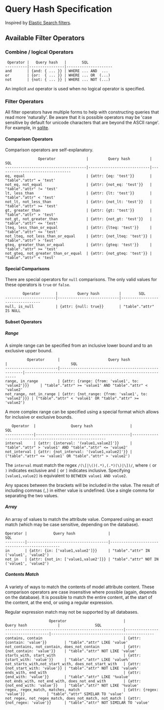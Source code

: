 # Query Hash Specification

Inspired by [Elastic Search filters](http://www.elasticsearch.org/guide/en/elasticsearch/reference/current/query-dsl-filters.html).

## Available Filter Operators

### Combine / logical Operators

     Operator |   Query hash   |       SQL
    ----------|----------------|---------------------
    and       | {and: { ... }} | WHERE ... AND  ...
    or        | {or:  { ... }} | WHERE ... OR  (...)
    not       | {not: { ... }} | WHERE ... NOT (...)
    
An implicit `and` operator is used when no logical operator is specified.

### Filter Operators

All filter operators have multiple forms to help with constructing queries that read more 'naturally'.
Be aware that it is possible operators may be 
'case sensitive by default for unicode characters that are beyond the ASCII range'. 
For example, in [sqlite](https://www.sqlite.org/lang_expr.html).

#### Comparison Operators

Comparison operators are self-explanatory. 

                   Operator              |         Query hash         |        SQL
    -------------------------------------|----------------------------|---------------------------------
    eq, equal                            | {attr: {eq: 'test'}}       | "table"."attr" = 'test'
    not_eq, not_equal                    | {attr: {not_eq: 'test'}}   | "table"."attr" != 'test'
    lt, less_than                        | {attr: {lt: 'test'}}       | "table"."attr" < 'test'
    not_lt, not_less_than                | {attr: {not_lt: 'test'}}   | "table"."attr" >= 'test'
    gt, greater_than                     | {attr: {gt: 'test'}}       | "table"."attr" > 'test'
    not_gt, not_greater_than             | {attr: {not_gt: 'test'}}   | "table"."attr" <= 'test'
    lteq, less_than_or_equal             | {attr: {lteq: 'test'}}     | "table"."attr" <= 'test'
    not_lteq, not_less_than_or_equal     | {attr: {not_lteq: 'test'}} | "table"."attr" > 'test'
    gteq, greater_than_or_equal          | {attr: {gteq: 'test'}}     | "table"."attr" >= 'test'
    not_gteq, not_greater_than_or_equal  | {attr: {not_gteq: 'test'}} | "table"."attr" < 'test'

#### Special Comparisons

There are special operators for `null` comparisons. 
The only valid values for these operators is `true` or `false`.

            Operator       |         Query hash         |        SQL
    -----------------------|----------------------------|---------------------------------
    null, is_null          | {attr: {null: true}}       | "table"."attr" IS NULL

#### Subset Operators

##### Range

A simple range can be specified from an inclusive lower bound and to an exclusive upper bound.

              Operator      |                      Query hash                     |                             SQL
    ------------------------|-----------------------------------------------------|------------------------------------------------------------------
    range, in_range         | {attr: {range: {from: 'value1', to: 'value2'}}}     | "table"."attr" >= 'value1' AND "table"."attr" < 'value2'
    not_range, not_in_range | {attr: {not_range: {from: 'value1', to: 'value2'}}} | ("table"."attr" < 'value1' OR "table"."attr" >= 'value2')
    
A more complex range can be specified using a special format which allows for inclusive or exclusive bounds.

       Operator  |                Query hash                 |                           SQL
    -------------|-------------------------------------------|----------------------------------------------------------
    interval     | {attr: {interval: '(value1,value2]'}}     | "table"."attr" > 'value1' AND "table"."attr" <= 'value2'
    not_interval | {attr: {not_interval: '(value1,value2]'}} | ("table"."attr" <= 'value1' OR "table"."attr" > 'value2')

The `interval` must match the regex  `/(\[|\()(.*),(.*)(\)|\])/`, 
where `(` or `)` indicates exclusive and `[` or `]` indicates inclusive.
Specifying `[value1,value2]` is equivalent to `BETWEEN value1 AND value2`.

Any spaces between the brackets will be included in the value.
The result of including commas (`,`) in either value is undefined. 
Use a single comma for separating the two values.

##### Array

An array of values to match the attribute value. Compared using an exact match (which may be case sensitive, depending on the database).

    Operator |            Query hash               |                             SQL
    ---------|-------------------------------------|-----------------------------------------------
    in       | {attr: {in: ['value1,value2']}}     | "table"."attr" IN ('value1', 'value2')
    not_in   | {attr: {not_in: ['value1,value2']}} | "table"."attr" NOT IN ('value1', 'value2')
    
##### Contents Match

A variety of ways to match the contents of model attribute content. 
These comparison operators are case insensitive where possible (again, depends on the database).
It is possible to match the entire content, at the start of the content, at the end, or using a regular expression.

Regular expression match may not be supported by all databases.

                        Operator                          |           Query hash              |                SQL
    ------------------------------------------------------|-----------------------------------|-----------------------------------------------
    contains, contain                                     | {attr: {contain: 'value'}}        | "table"."attr" LIKE 'value'
    not_contains, not_contain, does_not_contain           | {attr: {not_contain: 'value'}}    | "table"."attr" NOT LIKE 'value'
    starts_with, start_with                               | {attr: {start_with: 'value'}}     | "table"."attr" LIKE 'value%'
    not_starts_with,not_start_with, does_not_start_with   | {attr: {not_start_with: 'value'}} | "table"."attr" NOT LIKE 'value%'
    ends_with, end_with                                   | {attr: {end_with: 'value'}}       | "table"."attr" LIKE '%value'
    not_ends_with, not_end_with, does_not_end_with        | {attr: {not_end_with: 'value'}}   | "table"."attr" NOT LIKE '%value'
    regex, regex_match, matches, match                    | {attr: {regex: 'value'}}          | "table"."attr" SIMILAR TO 'value'
    not_regex, not_regex_match, does_not_match, not_match | {attr: {not_regex: 'value'}}      | "table"."attr" NOT SIMILAR TO 'value'
